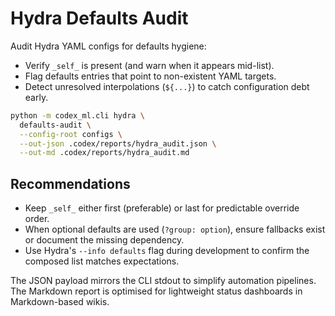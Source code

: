 # Hydra Defaults Audit

Audit Hydra YAML configs for defaults hygiene:

- Verify `_self_` is present (and warn when it appears mid-list).
- Flag defaults entries that point to non-existent YAML targets.
- Detect unresolved interpolations (`${...}`) to catch configuration debt early.

```bash
python -m codex_ml.cli hydra \
  defaults-audit \
  --config-root configs \
  --out-json .codex/reports/hydra_audit.json \
  --out-md .codex/reports/hydra_audit.md
```

Recommendations
---------------

- Keep `_self_` either first (preferable) or last for predictable override order.
- When optional defaults are used (`?group: option`), ensure fallbacks exist or document the missing dependency.
- Use Hydra's `--info defaults` flag during development to confirm the composed list matches expectations.

The JSON payload mirrors the CLI stdout to simplify automation pipelines. The Markdown report is optimised for
lightweight status dashboards in Markdown-based wikis.
